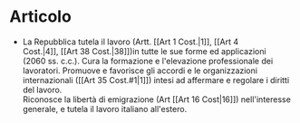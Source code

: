 # Articolo
- La Repubblica tutela il lavoro (Artt. [[Art 1 Cost.|1]], [[Art 4 Cost.|4]], [[Art 38 Cost.|38]])in tutte le sue forme ed applicazioni (2060 ss. c.c.). Cura la formazione e l'elevazione professionale dei lavoratori.  Promuove e favorisce gli accordi e le organizzazioni internazionali ([[Art 35 Cost.#1|1]]) intesi ad affermare e regolare i diritti del lavoro.  
  Riconosce la libertà di emigrazione (Art [[Art 16 Cost|16]]) nell'interesse generale, e tutela il lavoro italiano all'estero.